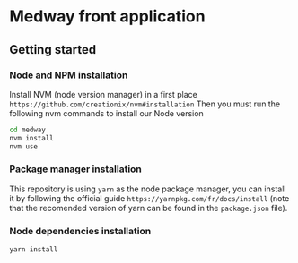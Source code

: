 # Medway front application

## Getting started

### Node and NPM installation
Install NVM (node version manager) in a first place `https://github.com/creationix/nvm#installation`
Then you must run the following nvm commands to install our Node version

```bash
cd medway
nvm install
nvm use
```

### Package manager installation
This repository is using `yarn` as the node package manager, you can install it by following the official guide `https://yarnpkg.com/fr/docs/install`
(note that the recomended version of yarn can be found in the `package.json` file).

### Node dependencies installation
```bash
yarn install
```
